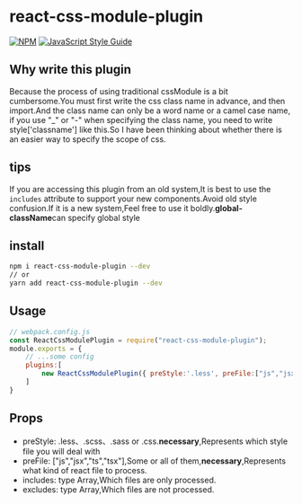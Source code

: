 # react-css-module-plugin
[![NPM](https://img.shields.io/npm/v/react-css-module-plugin.svg)](https://www.npmjs.com/package/lazylist-react) [![JavaScript Style Guide](https://img.shields.io/badge/code_style-standard-brightgreen.svg)](https://standardjs.com)
## Why write this plugin
Because the process of using traditional cssModule is a bit cumbersome.You must first write the css class name in advance, and then import.And the class name can only be a word name or a camel case name, if you use "_" or "-" when specifying the class name, you need to write style['classname'] like this.So I have been thinking about whether there is an easier way to specify the scope of css.
## tips
If you are accessing this plugin from an old system,It is best to use the `includes` attribute to support your new components.Avoid old style confusion.If it is a new system,Feel free to use it boldly.**global-className**can specify global style
## install
```bash
npm i react-css-module-plugin --dev
// or
yarn add react-css-module-plugin --dev
```
## Usage
```js
// webpack.config.js
const ReactCssModulePlugin = require("react-css-module-plugin");
module.exports = {
    // ...some config
    plugins:[
        new ReactCssModulePlugin({ preStyle:'.less', preFile:["js","jsx"] })
    ]
}
```
## Props
* preStyle: .less、.scss、.sass or .css.**necessary**,Represents which style file you will deal with
* preFile: ["js","jsx","ts","tsx"],Some or all of them,**necessary**,Represents what kind of react file to process.
* includes: type Array,Which files are only processed.
* excludes: type Array,Which files are not processed.






